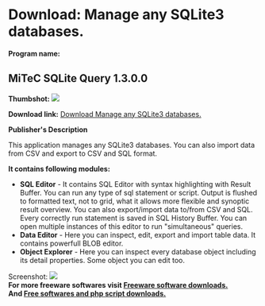 # Download: Manage any SQLite3 databases.

**Program name:**

## MiTeC SQLite Query 1.3.0.0

  
**Thumbshot:** ![](http://www.freewarefiles.com/screenshot/mitecsqlq_md.jpg)   
  
**Download link:** [Download Manage any SQLite3 databases.](http://freesoftwares.boysofts.com/MiTeC-SQLite-Query_program_60181.html)  
  


**Publisher's Description**  
  


This application manages any SQLite3 databases. You can also import data from CSV and export to CSV and SQL format. 

**It contains following modules:**

  * **SQL Editor** \- It contains SQL Editor with syntax highlighting with Result Buffer. You can run any type of sql statement or script. Output is flushed to formatted text, not to grid, what it allows more flexible and synoptic result overview. You can also export/import data to/from CSV and SQL. Every correctly run statement is saved in SQL History Buffer. You can open multiple instances of this editor to run "simultaneous" queries. 
  * **Data Editor** \- Here you can inspect, edit, export and import table data. It contains powerfull BLOB editor. 
  * **Object Explorer** \- Here you can inspect every database object including its detail properties. Some object you can edit too. 

  
  
Screenshot: ![](http://www.freewarefiles.com/screenshot/mitecsqlq.jpg)   
**For more freeware softwares visit [Freeware software downloads.](http://freesoftwares.boysofts.com/)**   
**And [Free softwares and php script downloads.](http://www.boysofts.com/)**
